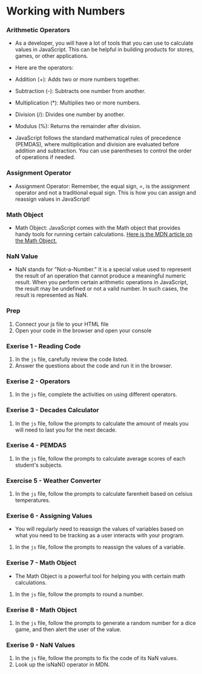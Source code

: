 # Working with Numbers

### Arithmetic Operators

- As a developer, you will have a lot of tools that you can use to calculate values in JavaScript. This can be helpful in building products for stores, games, or other applications.
- Here are the operators: 
- Addition (+): Adds two or more numbers together.
- Subtraction (-): Subtracts one number from another.
- Multiplication (*): Multiplies two or more numbers.
- Division (/): Divides one number by another.
- Modulus (%): Returns the remainder after division.

- JavaScript follows the standard mathematical rules of precedence (PEMDAS), where multiplication and division are evaluated before addition and subtraction. You can use parentheses to control the order of operations if needed.

### Assignment Operator

- Assignment Operator: Remember, the equal sign, =, is the assignment operator and not a traditional equal sign. This is how you can assign and reassign values in JavaScript!

### Math Object

- Math Object: JavaScript comes with the Math object that provides handy tools for running certain calculations. [Here is the MDN article on the Math Object.](https://developer.mozilla.org/en-US/docs/Web/JavaScript/Reference/Global_Objects/Math)

### NaN Value

- NaN stands for "Not-a-Number." It is a special value used to represent the result of an operation that cannot produce a meaningful numeric result. When you perform certain arithmetic operations in JavaScript, the result may be undefined or not a valid number. In such cases, the result is represented as NaN. 



### Prep
1. Connect your js file to your HTML file
2. Open your code in the browser and open your console


### Exerise 1 - Reading Code
1. In the `js` file, carefully review the code listed.
2. Answer the questions about the code and run it in the browser.


### Exerise 2 - Operators
1. In the `js` file, complete the activities on using different operators.


### Exerise 3 - Decades Calculator

1. In the `js` file, follow the prompts to calculate the amount of meals you will need to last you for the next decade.

### Exerise 4 - PEMDAS
1. In the `js` file, follow the prompts to calculate average scores of each student's subjects.


### Exercise 5 - Weather Converter
1. In the `js` file, follow the prompts to calculate farenheit based on celsius temperatures.


### Exerise 6 - Assigning Values
- You will regularly need to reassign the values of variables based on what you need to be tracking as a user interacts with your program.
1. In the `js` file, follow the prompts to reassign the values of a variable.


### Exerise 7 - Math Object
- The Math Object is a powerful tool for helping you with certain math calculations.
1. In the `js` file, follow the prompts to round a number.


### Exerise 8 - Math Object
1. In the `js` file, follow the prompts to generate a random number for a dice game, and then alert the user of the value.


### Exerise 9 - NaN Values
1. In the `js` file, follow the prompts to fix the code of its NaN values. 
2. Look up the isNaN() operator in MDN.